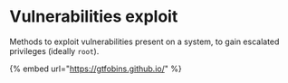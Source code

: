 # Vulnerabilities exploit

Methods to exploit vulnerabilities present on a system, to gain escalated privileges (ideally `root`).

{% embed url="https://gtfobins.github.io/" %}
